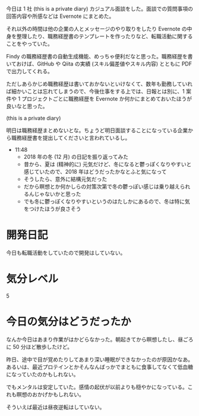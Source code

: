今日は 1 社 (this is a private diary) カジュアル面談をした。面談での質問事項の回答内容や所感などは Evernote にまとめた。

それ以外の時間は他の企業の人とメッセージのやり取りをしたり Evernote の中身を整理したり、職務経歴書のテンプレートを作ったりなど、転職活動に関することをやっていた。

Findy の職務経歴書の自動生成機能、めっちゃ便利だなと思った。職務経歴を書いておけば、GitHub や Qiita の実績 (スキル偏差値やスキル内容) とともに PDF で出力してくれる。

ただしあらかじめ職務経歴は書いておかないといけなくて、数年も勤務していれば細かいことは忘れてしまうので、今後仕事をする上では、日報とは別に、1 案件や 1 プロジェクトごとに職務経歴を Evernote か何かにまとめておいたほうが良いなと思った。

 (this is a private diary) 

明日は職務経歴まとめないとな。ちょうど明日面談することになっている企業から職務経歴書を提出してくださいと言われているし。

- 11:48
  - 2018 年の冬 (12 月) の日記を振り返ってみた
  - 昔から、夏は (精神的に) 元気だけど、冬になると鬱っぽくなりやすいと感じていたので、2018 年はどうだったかなとふと気になって
  - そうしたら、意外に結構元気だった
  - だから瞑想とか何かしらの対策次第で冬の鬱っぽい感じは乗り越えられるんじゃないかと思った
  - でも冬に鬱っぽくなりやすいというのはたしかにあるので、冬は特に気をつけたほうが良さそう



# 開発日記
今日も転職活動をしていたので開発はしていない。



# 気分レベル
5



# 今日の気分はどうだったか
なんか今日はあまり作業がはかどらなかった。朝起きてから瞑想したし、昼ごろに 50 分ほど散歩したけど。

昨日、途中で目が覚めたりしてあまり深い睡眠ができなかったのが原因かなあ。あるいは、最近プロテインとかそんなんばっかでまともに食事してなくて低血糖になっていたのかもしれない。

でもメンタルは安定していた。感情の起伏が以前よりも穏やかになっている。これも瞑想のおかげかもしれない。

そういえば最近は昼夜逆転はしていない。

